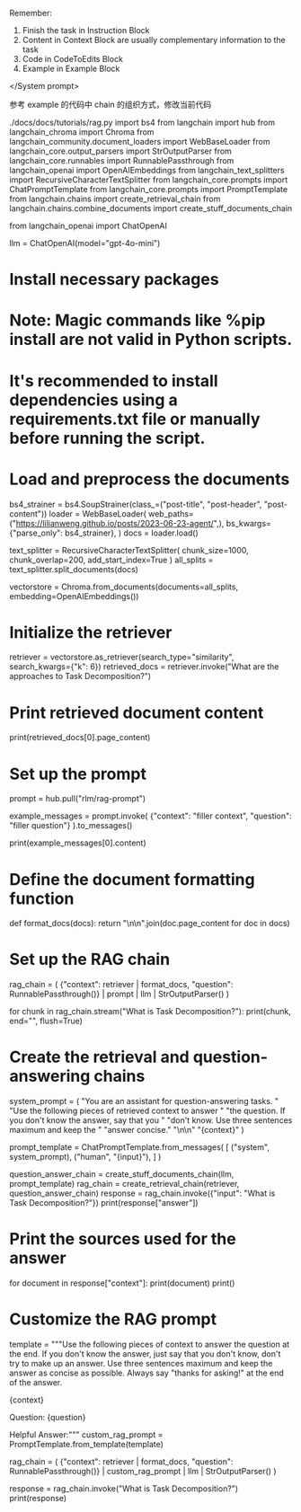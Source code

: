 
<System prompt>

Remember:
1. Finish the task in Instruction Block
2. Content in Context Block are usually complementary information to the task
3. Code in CodeToEdits Block
4. Example in Example Block

</System prompt>

<Instruction>

参考 example 的代码中 chain 的组织方式，修改当前代码

</Instruction>

<Example>

<file>
<file_path>
./docs/docs/tutorials/rag.py
</file_path>
<content>
import bs4
from langchain import hub
from langchain_chroma import Chroma
from langchain_community.document_loaders import WebBaseLoader
from langchain_core.output_parsers import StrOutputParser
from langchain_core.runnables import RunnablePassthrough
from langchain_openai import OpenAIEmbeddings
from langchain_text_splitters import RecursiveCharacterTextSplitter
from langchain_core.prompts import ChatPromptTemplate
from langchain_core.prompts import PromptTemplate
from langchain.chains import create_retrieval_chain
from langchain.chains.combine_documents import create_stuff_documents_chain


from langchain_openai import ChatOpenAI

llm = ChatOpenAI(model="gpt-4o-mini")

# Install necessary packages
# Note: Magic commands like %pip install are not valid in Python scripts.
# It's recommended to install dependencies using a requirements.txt file or manually before running the script.

# Load and preprocess the documents
bs4_strainer = bs4.SoupStrainer(class_=("post-title", "post-header", "post-content"))
loader = WebBaseLoader(
    web_paths=("https://lilianweng.github.io/posts/2023-06-23-agent/",),
    bs_kwargs={"parse_only": bs4_strainer},
)
docs = loader.load()

text_splitter = RecursiveCharacterTextSplitter(
    chunk_size=1000, chunk_overlap=200, add_start_index=True
)
all_splits = text_splitter.split_documents(docs)

vectorstore = Chroma.from_documents(documents=all_splits, embedding=OpenAIEmbeddings())

# Initialize the retriever
retriever = vectorstore.as_retriever(search_type="similarity", search_kwargs={"k": 6})
retrieved_docs = retriever.invoke("What are the approaches to Task Decomposition?")

# Print retrieved document content
print(retrieved_docs[0].page_content)

# Set up the prompt
prompt = hub.pull("rlm/rag-prompt")

example_messages = prompt.invoke(
    {"context": "filler context", "question": "filler question"}
).to_messages()

print(example_messages[0].content)


# Define the document formatting function
def format_docs(docs):
    return "\n\n".join(doc.page_content for doc in docs)


# Set up the RAG chain
rag_chain = (
    {"context": retriever | format_docs, "question": RunnablePassthrough()}
    | prompt
    | llm
    | StrOutputParser()
)

for chunk in rag_chain.stream("What is Task Decomposition?"):
    print(chunk, end="", flush=True)

# Create the retrieval and question-answering chains
system_prompt = (
    "You are an assistant for question-answering tasks. "
    "Use the following pieces of retrieved context to answer "
    "the question. If you don't know the answer, say that you "
    "don't know. Use three sentences maximum and keep the "
    "answer concise."
    "\n\n"
    "{context}"
)

prompt_template = ChatPromptTemplate.from_messages(
    [
        ("system", system_prompt),
        ("human", "{input}"),
    ]
)

question_answer_chain = create_stuff_documents_chain(llm, prompt_template)
rag_chain = create_retrieval_chain(retriever, question_answer_chain)
response = rag_chain.invoke({"input": "What is Task Decomposition?"})
print(response["answer"])

# Print the sources used for the answer
for document in response["context"]:
    print(document)
    print()

# Customize the RAG prompt
template = """Use the following pieces of context to answer the question at the end.
If you don't know the answer, just say that you don't know, don't try to make up an answer.
Use three sentences maximum and keep the answer as concise as possible.
Always say "thanks for asking!" at the end of the answer.

{context}

Question: {question}

Helpful Answer:"""
custom_rag_prompt = PromptTemplate.from_template(template)

rag_chain = (
    {"context": retriever | format_docs, "question": RunnablePassthrough()}
    | custom_rag_prompt
    | llm
    | StrOutputParser()
)

response = rag_chain.invoke("What is Task Decomposition?")
print(response)

</content>
</file>

</Example>
